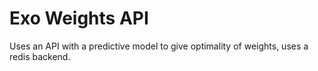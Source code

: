 # Exo Weights API 

Uses an API with a predictive model to give optimality of weights, uses a redis backend.


